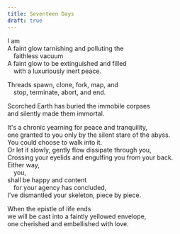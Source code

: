 ```yaml
---
title: Seventeen Days
draft: true
---
```


I am\
A faint glow tarnishing and polluting the\
&emsp;faithless vacuum\
A faint glow to be extinguished and filled\
&emsp;with a luxuriously inert peace.

Threads spawn, clone, fork, map, and\
&emsp;stop, terminate, abort, and end.

Scorched Earth has buried the immobile corpses\
and silently made them immortal.

It's a chronic yearning for peace and tranquility,\
one granted to you only by the silent stare of the abyss.\
You could choose to walk into it.\
Or let it slowly, gently flow dissipate through you,\
Crossing your eyelids and engulfing you from your back.\
Either way,\
&emsp;you,\
shall be happy and content\
&emsp;for your agency has concluded,\
I've dismantled your skeleton, piece by piece.

When the epistle of life ends\
we will be cast into a faintly yellowed envelope,\
one cherished and embellished with love.
